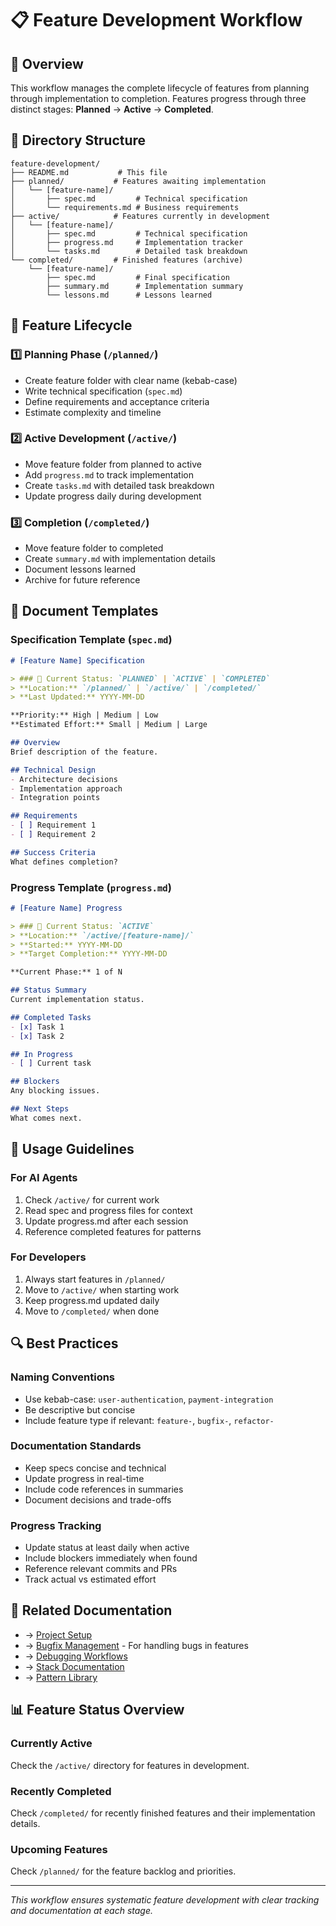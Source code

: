 # 📋 Feature Development Workflow

## 🎯 Overview
This workflow manages the complete lifecycle of features from planning through implementation to completion. Features progress through three distinct stages: **Planned** → **Active** → **Completed**.

## 📁 Directory Structure

```
feature-development/
├── README.md           # This file
├── planned/           # Features awaiting implementation
│   └── [feature-name]/
│       ├── spec.md         # Technical specification
│       └── requirements.md # Business requirements
├── active/            # Features currently in development
│   └── [feature-name]/
│       ├── spec.md         # Technical specification
│       ├── progress.md     # Implementation tracker
│       └── tasks.md        # Detailed task breakdown
└── completed/         # Finished features (archive)
    └── [feature-name]/
        ├── spec.md         # Final specification
        ├── summary.md      # Implementation summary
        └── lessons.md      # Lessons learned
```

## 🔄 Feature Lifecycle

### 1️⃣ Planning Phase (`/planned/`)
- Create feature folder with clear name (kebab-case)
- Write technical specification (`spec.md`)
- Define requirements and acceptance criteria
- Estimate complexity and timeline

### 2️⃣ Active Development (`/active/`)
- Move feature folder from planned to active
- Add `progress.md` to track implementation
- Create `tasks.md` with detailed task breakdown
- Update progress daily during development

### 3️⃣ Completion (`/completed/`)
- Move feature folder to completed
- Create `summary.md` with implementation details
- Document lessons learned
- Archive for future reference

## 📝 Document Templates

### Specification Template (`spec.md`)
```markdown
# [Feature Name] Specification

> ### 📍 Current Status: `PLANNED` | `ACTIVE` | `COMPLETED`
> **Location:** `/planned/` | `/active/` | `/completed/`
> **Last Updated:** YYYY-MM-DD

**Priority:** High | Medium | Low
**Estimated Effort:** Small | Medium | Large

## Overview
Brief description of the feature.

## Technical Design
- Architecture decisions
- Implementation approach
- Integration points

## Requirements
- [ ] Requirement 1
- [ ] Requirement 2

## Success Criteria
What defines completion?
```

### Progress Template (`progress.md`)
```markdown
# [Feature Name] Progress

> ### 🚀 Current Status: `ACTIVE`
> **Location:** `/active/[feature-name]/`
> **Started:** YYYY-MM-DD
> **Target Completion:** YYYY-MM-DD

**Current Phase:** 1 of N

## Status Summary
Current implementation status.

## Completed Tasks
- [x] Task 1
- [x] Task 2

## In Progress
- [ ] Current task

## Blockers
Any blocking issues.

## Next Steps
What comes next.
```

## 🚀 Usage Guidelines

### For AI Agents
1. Check `/active/` for current work
2. Read spec and progress files for context
3. Update progress.md after each session
4. Reference completed features for patterns

### For Developers
1. Always start features in `/planned/`
2. Move to `/active/` when starting work
3. Keep progress.md updated daily
4. Move to `/completed/` when done

## 🔍 Best Practices

### Naming Conventions
- Use kebab-case: `user-authentication`, `payment-integration`
- Be descriptive but concise
- Include feature type if relevant: `feature-`, `bugfix-`, `refactor-`

### Documentation Standards
- Keep specs concise and technical
- Update progress in real-time
- Include code references in summaries
- Document decisions and trade-offs

### Progress Tracking
- Update status at least daily when active
- Include blockers immediately when found
- Reference relevant commits and PRs
- Track actual vs estimated effort

## 🔗 Related Documentation
- → [Project Setup](../project-setup/)
- → [Bugfix Management](../bugfix-management/) - For handling bugs in features
- → [Debugging Workflows](../debugging/)
- → [Stack Documentation](../../stack/)
- → [Pattern Library](../../patterns/)

## 📊 Feature Status Overview

### Currently Active
Check the `/active/` directory for features in development.

### Recently Completed
Check `/completed/` for recently finished features and their implementation details.

### Upcoming Features
Check `/planned/` for the feature backlog and priorities.

---

*This workflow ensures systematic feature development with clear tracking and documentation at each stage.*